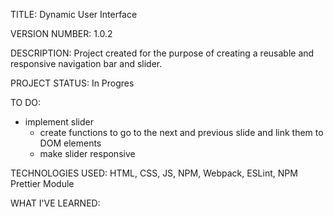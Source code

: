 TITLE: Dynamic User Interface

VERSION NUMBER: 1.0.2

DESCRIPTION:  Project created for the purpose of creating a reusable and responsive navigation bar and slider.

PROJECT STATUS: In Progres

TO DO: 
- implement slider
    - create functions to go to the next and previous slide and link them to 
    DOM elements
    - make slider responsive

TECHNOLOGIES USED: HTML, CSS, JS, NPM, Webpack, ESLint, NPM Prettier Module

WHAT I'VE LEARNED: